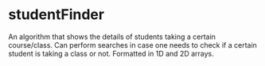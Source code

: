 # studentFinder
An algorithm that shows the details of students taking a certain course/class. Can perform searches in case one needs to check if a certain student is taking a class or not. Formatted in 1D and 2D arrays.
